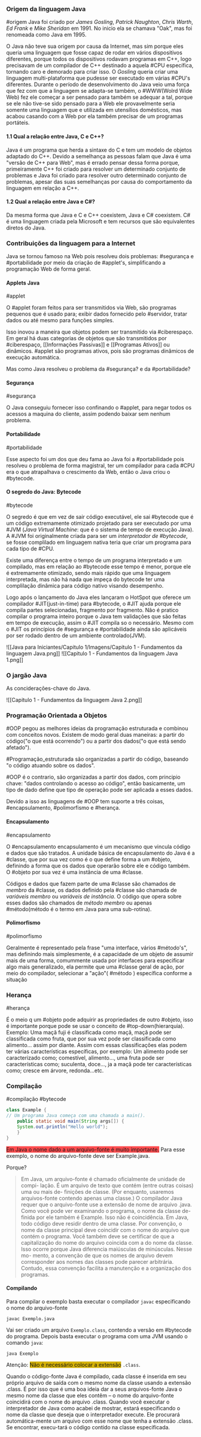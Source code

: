 ### Origem da linguagem Java
#origem
 Java foi criado por *James Gosling*, *Patrick Naughton*, *Chris Warth*, *Ed Frank* e *Mike Sheridan* em 1991. No inicio ela se chamava "Oak", mas foi renomeada como Java em 1995.

O Java não teve sua origem por causa da Internet, mas sim porque eles queria uma linguagem que fosse capaz de rodar em vários dispositivos diferentes, porque todos os dispositivos rodavam programas em C++, logo precisavam de um compilador de C++ destinado a aquela #CPU específica, tornando caro e demorado para criar isso. O *Gosling* queria criar uma linguagem multi-plataforma que pudesse ser executado em várias #CPU's diferentes. Durante o período de desenvolvimento do Java veio uma força que fez com que a linguagem se adapta-se também, o #WWW(Wolrd Wide Web) fez ele começar a ser pensado para também se adequar a tal, porque se ele não tive-se sido pensado para a Web ele provavelmente seria somente uma linguagem que e utilizada em utensílios domésticos, mas acabou casando com a Web por ela também precisar de um programas portáteis. 

#### 1.1 Qual a relação entre Java, C e C++?

Java é um programa que herda a sintaxe do C e tem um modelo de objetos adaptado do C++. Devido a semelhança as pessoas falam que Java é uma "versão de C++ para Web", mas é errado pensar dessa forma porque, primeiramente C++ foi criado para resolver um determinado conjunto de problemas e Java foi criado para resolver outro determinado conjunto de problemas, apesar das suas semelhanças por causa do comportamento da linguagem em relação a C++.

#### 1.2 Qual a relação entre Java e C#?

Da mesma forma que Java e C e C++ coexistem, Java e C# coexistem. C# é uma linguagem criada pela Microsoft e  tem recursos que são equivalentes diretos do Java.

### Contribuições da linguagem para a Internet

Java se tornou famoso na Web pois resolveu dois problemas: #segurança e #portabilidade por meio da criação de #applet's, simplificando a programação Web de forma geral.

#### Applets Java
#applet 

O #applet foram feitos para ser transmitidos via Web, são programas pequenos que é usado para; exibir dados fornecido pelo #servidor, tratar dados ou até mesmo para funções simples.

Isso inovou a maneira que objetos podem ser transmitido via #ciberespaço. Em geral há duas categorias de objetos que são transmitidos por #ciberespaço, [[Informações Passivas]] e [[Programas Ativos]] ou dinâmicos. #applet são programas ativos, pois são programas dinâmicos de execução automática.

Mas como Java resolveu o problema da #segurança? e da #portabilidade?

#### Segurança 
#segurança 

O Java conseguiu fornecer isso confinando o #applet, para negar todos os acessos a maquina do cliente, assim podendo baixar sem nenhum problema.

#### Portabilidade
#portabilidade 

Esse aspecto foi um dos que deu fama ao Java foi a #portabilidade pois resolveu o problema de forma magistral, ter um compilador para cada #CPU era o que atrapalhava o crescimento da Web, então o Java criou o #bytecode.

#### O segredo do Java: Bytecode
#bytecode 

O segredo é que em vez de sair código executável, ele sai #bytecode que é um código extremamente otimizado projetado para ser executado por uma #JVM (*Java Virtual Machine*: que é o sistema de tempo de execução Java). A #JVM foi originalmente criada para ser um *interpretador de #bytecode*, se fosse complilado em linguagem nativa teria que criar um programa para cada tipo de #CPU.

Existe uma diferença entre o tempo de um programa interpretado e um compilado, mas em relação ao #bytecode  esse tempo é menor, porque ele é extremamente otimizado, sendo mais rápido que uma linguagem interpretada, mas não há nada que impeça do bytecode ter uma complilação dinâmica  para código nativo visando desempenho.

Logo após o lançamento do Java eles lançaram o HotSpot que oferece um compilador #JIT(just-in-time) para #bytecode, o #JIT ajuda porque ele compila partes selecionadas, fragmento por fragmento. Não é pratico compilar o programa inteiro porque o Java tem validações que são feitas em tempo de execução, assim o #JIT compila so o necessário. Mesmo com o #JIT os princípios de #segurança e #portabilidade ainda são aplicáveis por ser rodado dentro de um ambiente controlado(JVM).

![[Java para Iniciantes/Capitulo 1/Imagens/Capitulo 1 - Fundamentos da linguagem Java.png]] ![[Capitulo 1 - Fundamentos da linguagem Java 1.png]]

### O jargão Java

As conciderações-chave do Java.

![[Capitulo 1 - Fundamentos da linguagem Java 2.png]]


### Programação Orientada a Objetos

#OOP pegou as melhores ideias da programação estruturada e combinou com conceitos novos. Existem de modo geral duas maneiras: a partir do código("o que está ocorrendo") ou a partir dos dados("o que está sendo afetado").

#Programação_estruturada são organizadas a partir do código, baseando "o código atuando sobre os dados".

#OOP é o contrario, são organizadas a partir dos dados, com principio chave: "dados controlando o acesso ao código", então basicamente, um tipo de dado define que tipo de operação pode ser aplicada a esses dados.

Devido a isso as linguagens de #OOP tem suporte a três coisas, #encapsulamento, #polimorfismo e #herança.

#### Encapsulamento
#encapsulamento 

O #encapsulamento encapsulamento é um mecanismo que vincula código e dados que são tratados. A unidade básica de encapsulamento do Java é a #classe, que por sua vez como é o que define forma a um #objeto, definindo a forma que os dados que operarão sobre ele e código também. O #objeto por sua vez é uma instância de uma #classe.

Códigos e dados que fazem parte de uma #classe são chamados de *membro* da #classe, os dados definido pela #classe são chamada de *variáveis membro* ou *variáveis de instância*. O código que opera sobre esses dados são chamados de *método membro* ou apenas #método(método é o termo em Java para uma sub-rotina).   

#### Polimorfismo
#polimorfismo 

Geralmente é representado pela frase "uma interface, vários #método's", mas definindo mais simplesmente, é a capacidade de um objeto de assumir mais de uma forma, comummente usada por interfaces para especificar algo mais generalizado, ela permite que uma #classe  geral de ação, por meio do compilador, selecionar a "ação"( #método ) específica conforme a situação

### Herança
#herança 

É o meio q um #objeto pode adquirir as propriedades de outro #objeto, isso é importante porque pode se usar o conceito de #top-down(hierarquia). Exemplo: Uma maçã fuji é classificada como maçã, maçã  pode ser classificada como fruta, que por sua vez pode ser classificada como alimento... assim por diante. Assim com essas classificações elas podem ter várias características específicas, por exemplo: Um alimento pode ser caracterizado como; comestível, alimento..., uma fruta pode ser características como; suculenta, doce..., ja a maçã pode ter características como; cresce em árvore, redonda...etc.

### Compilação
#compilação #bytecode 

```java
class Example {
// Um programa Java começa com uma chamada a main().
	public static void main(String args[]) {
	System.out.println("Hello world");
	}
}
```

<span style="background:#ff4d4f"> Em Java o nome dado a um arquivo-fonte é muito importante.</span> Para esse exemplo, o nome do arquivo-fonte deve ser Example.java. 

Porque?

> Em Java, um arquivo-fonte é chamado oficialmente de unidade de compi- lação. É um arquivo de texto que contém (entre outras coisas) uma ou mais de- finições de classe. (Por enquanto, usaremos arquivos-fonte contendo apenas uma classe.) O compilador Java requer que o arquivo-fonte use a extensão de nome de arquivo .java. Como você pode ver examinando o programa, o nome da classe de- finida por ele também é Example. Isso não é coincidência. Em Java, todo código deve residir dentro de uma classe. Por convenção, o nome da classe principal deve coincidir com o nome do arquivo que contém o programa. Você também deve se certificar de que a capitalização do nome do arquivo coincida com a do nome da classe. Isso ocorre porque Java diferencia maiúsculas de minúsculas. Nesse mo- mento, a convenção de que os nomes de arquivo devem corresponder aos nomes das classes pode parecer arbitrária. Contudo, essa convenção facilita a manutenção e a organização dos programas.

#### Compilando

Para compilar o exemplo basta executar o compilador `javac` especificando o nome do arquivo-fonte

``` Cmd
javac Exemplo.java
```

Vai ser criado um arquivo `Exemplo.class`, contendo a versão em #bytecode do programa. Depois basta executar o programa com uma JVM usando o comando `java`:

```Cmd
java Exemplo
```
Atenção: <span style="background:#d4b106">Não é necessário colocar a extensão</span> `.class`.

Quando o código-fonte Java é compilado, cada classe é inserida em seu próprio arquivo de saída com o mesmo nome da classe usando a extensão .class. É por isso que é uma boa ideia dar a seus arquivos-fonte Java o mesmo nome da classe que eles contêm – o nome do arquivo-fonte coincidirá com o nome do arquivo .class. Quando você executar o interpretador de Java como acabei de mostrar, estará especificando o nome da classe que deseja que o interpretador execute. Ele procurará automática-mente um arquivo com esse nome que tenha a extensão .class. Se encontrar, execu-tará o código contido na classe especificada.